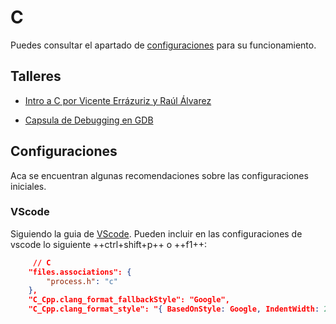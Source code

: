 # C

Puedes consultar el apartado de [configuraciones](./configuraciones.md) para su funcionamiento.

## Talleres

- [Intro a C por Vicente Errázuriz y Raúl Álvarez](https://github.com/DCCentral-de-Apuntes/intro-C)

- [Capsula de Debugging en GDB](https://youtu.be/RNfVQQEUoMQ)

## Configuraciones

Aca se encuentran algunas recomendaciones sobre las configuraciones iniciales.

### VScode

Siguiendo la guia de [VScode](../../herramientas/vscode.md). Pueden incluir en las configuraciones de vscode lo siguiente ++ctrl+shift+p++ o ++f1++:

```json
	 // C
    "files.associations": {
        "process.h": "c"
    },
    "C_Cpp.clang_format_fallbackStyle": "Google",
    "C_Cpp.clang_format_style": "{ BasedOnStyle: Google, IndentWidth: 2, ColumnLimit: 0, IndentCaseLabels: false, TabWidth: 2, SpacesBeforeTrailingComments: 3, BreakBeforeBraces: Custom, BraceWrapping: { BeforeElse: false } }",
```
